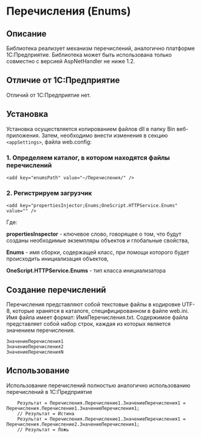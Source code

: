 ﻿# Перечисления (Enums)

## Описание

Библиотека реализует механизм перечислений, аналогично платформе 1С:Предприятие.
Библиотека может быть использована только совместно с версией AspNetHandler не ниже 1.2.

## Отличие от 1С:Предприятие

Отличий от 1С:Предприятие нет.

## Установка

Установка осуществляется копированием файлов dll в папку Bin веб-приложения.
Затем, необходимо внести изменения в секцию ```<appSettings>```, файла web.config:

### 1. Определяем каталог, в котором находятся файлы перечислений

```bsl
<add key="enumsPath" value="~/Перечисления/" />
```

### 2. Регистрируем загрузчик

```bsl
<add key="propertiesInjector;Enums;OneScript.HTTPService.Enums" value="" />
```

Где:

__propertiesInspector__ - ключевое слово, говорящее о том, что будут созданы необходимые экземпляры объектов и глобальные свойства,

__Enums__ - имя сборки, содержащей класс, при помощи которого будет происходить инициализация объектов,

__OneScript.HTTPService.Enums__ - тип класса инициализатора

## Создание перечислений

Перечисления представляют собой текстовые файлы в кодировке UTF-8, которые хранятся в каталоге, специфицированном в файле web.ini. Имя файла имеет формат: ИмяПеречисления.txt. Содержимое файла представляет собой набор строк, каждая из которых является значением перечисления.

```bsl
ЗначениеПеречисления1
ЗначениеПеречисления2
ЗначениеПеречисленияN
```

## Использование

Использование перечислений полностью аналогично использованию перечислений в 1С:Предприятие

```bsl
    Результат = Перечисления.Перечисление1.ЗначениеПеречисления1 = Перечисления.Перечисление1.ЗначениеПеречисления1;
	// Результат = Истина
    Результат = Перечисления.Перечисление1.ЗначениеПеречисления1 = Перечисления.Перечисление2.ЗначениеПеречисления1;
	// Результат = Ложь
```